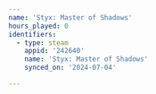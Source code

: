 ```yaml
---
name: 'Styx: Master of Shadows'
hours_played: 0
identifiers:
  - type: steam
    appid: '242640'
    name: 'Styx: Master of Shadows'
    synced_on: '2024-07-04'

---
```

